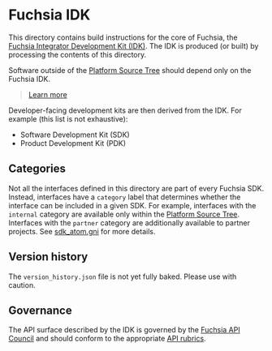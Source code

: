 # Fuchsia IDK

This directory contains build instructions for the core of Fuchsia, the
[Fuchsia Integrator Development Kit (IDK)](../docs/glossary.md#fuchsia-idk).
The IDK is produced (or built) by processing the contents of this directory.

Software outside of the [Platform Source
Tree](../docs/glossary.md#platform-source-tree) should depend only on the Fuchsia
IDK.

> [Learn more](../docs/development/sdk/)

Developer-facing development kits are then derived from the IDK. For example
(this list is not exhaustive):

- Software Development Kit (SDK)
- Product Development Kit (PDK)

## Categories

Not all the interfaces defined in this directory are part of every Fuchsia SDK.
Instead, interfaces have a `category` label that determines whether the
interface can be included in a given SDK. For example, interfaces with the
`internal` category are available only within the
[Platform Source Tree](../docs/glossary.md#platform-source-tree).
Interfaces with the `partner` category are additionally available to partner
projects. See [sdk_atom.gni](../build/sdk/sdk_atom.gni) for more details.

## Version history

The `version_history.json` file is not yet fully baked. Please use with
caution.

## Governance

The API surface described by the IDK is governed by the [Fuchsia API
Council](/docs/contribute/governance/api_council.md) and should conform to the
appropriate [API rubrics](/docs/concepts/api/README.md).
